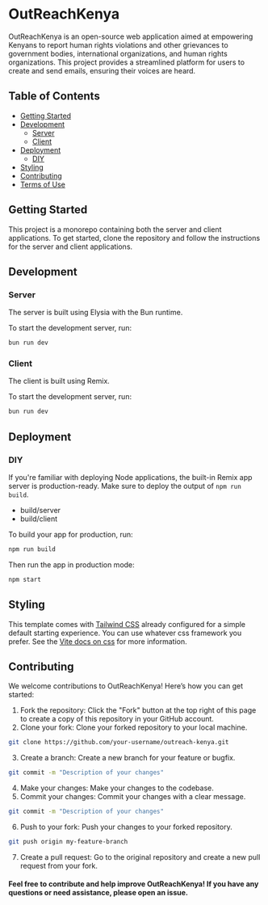 # OutReachKenya

OutReachKenya is an open-source web application aimed at empowering Kenyans to report human rights violations and other grievances to government bodies, international organizations, and human rights organizations. This project provides a streamlined platform for users to create and send emails, ensuring their voices are heard.

## Table of Contents

- [Getting Started](#getting-started)
- [Development](#development)
  - [Server](#server)
  - [Client](#client)
- [Deployment](#deployment)
  - [DIY](#diy)
- [Styling](#styling)
- [Contributing](#contributing)
- [Terms of Use](#terms-of-use)

## Getting Started

This project is a monorepo containing both the server and client applications. To get started, clone the repository and follow the instructions for the server and client applications.

## Development

### Server

The server is built using Elysia with the Bun runtime.

To start the development server, run:

```bash
bun run dev
```

### Client

The client is built using Remix.

To start the development server, run:

```bash
bun run dev
```

## Deployment

### DIY

If you're familiar with deploying Node applications, the built-in Remix app server is production-ready. Make sure to deploy the output of `npm run build`.

- build/server
- build/client

To build your app for production, run:

```sh
npm run build
```

Then run the app in production mode:

```sh
npm start
```

## Styling

This template comes with [Tailwind CSS](https://tailwindcss.com/) already configured for a simple default starting experience. You can use whatever css framework you prefer. See the [Vite docs on css](https://vitejs.dev/guide/features.html#css) for more information.

## Contributing

We welcome contributions to OutReachKenya! Here’s how you can get started:

1. Fork the repository: Click the "Fork" button at the top right of this page to create a copy of this repository in your GitHub account.
2. Clone your fork: Clone your forked repository to your local machine.

```sh
git clone https://github.com/your-username/outreach-kenya.git
```

3. Create a branch: Create a new branch for your feature or bugfix.

```sh
git commit -m "Description of your changes"
```

4. Make your changes: Make your changes to the codebase.
5. Commit your changes: Commit your changes with a clear message.

```sh
git commit -m "Description of your changes"
```

6. Push to your fork: Push your changes to your forked repository.

```sh
git push origin my-feature-branch
```

7. Create a pull request: Go to the original repository and create a new pull request from your fork.

#### Feel free to contribute and help improve OutReachKenya! If you have any questions or need assistance, please open an issue.
